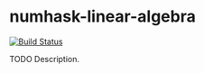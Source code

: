 # numhask-linear-algebra

[![Build Status](https://travis-ci.org/DataHaskell/numhask-linear-algebra.png)](https://travis-ci.org/DataHaskell/numhask-linear-algebra)

TODO Description.
